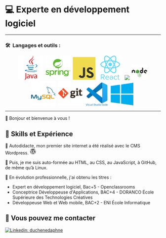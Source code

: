 # 💻 Experte en développement logiciel
---

### 🛠 &nbsp;Langages et outils :

<p align="center">
<code><img src="https://github.com/devicons/devicon/blob/master/icons/java/java-original-wordmark.svg" title="Java" alt="Java" height="80"/> <img src="https://github.com/devicons/devicon/blob/master/icons/spring/spring-original-wordmark.svg" title="Spring" alt="Spring" height="80"/> <img src="https://github.com/devicons/devicon/blob/master/icons/javascript/javascript-original.svg" title="JavaScript" alt="JavaScript" height="75"/> <img src="https://github.com/devicons/devicon/blob/master/icons/react/react-original-wordmark.svg" title="React" alt="React" height="80"/> <img src="https://upload.wikimedia.org/wikipedia/commons/thumb/c/cf/Angular_full_color_logo.svg/1200px-Angular_full_color_logo.svg.png" height="80"/> <img src="https://github.com/devicons/devicon/blob/master/icons/nodejs/nodejs-original-wordmark.svg" title="NodeJS" alt="NodeJS" width="50" height="50"/> <img src="https://github.com/devicons/devicon/blob/master/icons/mysql/mysql-original-wordmark.svg" title="MySQL"  alt="MySQL" height="80"/> <img src="https://github.com/devicons/devicon/blob/master/icons/git/git-original-wordmark.svg" title="Git" **alt="Git" height="80"/> <img src="https://github.com/devicons/devicon/blob/master/icons/vscode/vscode-original-wordmark.svg" title="vscode" **alt="vscode" height="75"/> <img src="https://github.com/devicons/devicon/blob/master/icons/windows8/windows8-original.svg" title="windows" **alt="windows" height="75"/></code>&nbsp;
</p>

---


👋 Bonjour et bienvenue à vous ! 

## 💯 Skills et Expérience

🔭 Autodidacte, mon premier site internet a été réalisé avec le CMS Wordpress. <img src="https://github.com/devicons/devicon/blob/master/icons/wordpress/wordpress-plain.svg" title="wordpress" alt="wordpress" width="20" height="20"/> 

📅 Puis, je me suis auto-formée au HTML, au CSS, au JavaScript, à GitHub, de même qu’à Linux.

🌱 En évolution professionnelle, j'ai obtenu les titres :
   - Expert en développement logiciel, Bac+5 - Openclassrooms
   - Conceptrice Développeuse d'Applications, BAC+4 - DORANCO École Supérieure des Technologies Créatives
   - Développeuse Web et Web mobile, BAC+2 - ENI École Informatique


## 💬 Vous pouvez me contacter
   
[![Linkedin: duchenedaphne](https://img.shields.io/badge/-Duchêne_Daphné-blue?style=flat-square&logo=Linkedin&logoColor=white&link=https://www.linkedin.com/in/duchenedaphne/)](https://www.linkedin.com/in/duchenedaphne/)

<!---
duchenedaphne/duchenedaphne is a ✨ special ✨ repository because its `README.md` (this file) appears on your GitHub profile.
You can click the Preview link to take a look at your changes.
--->



